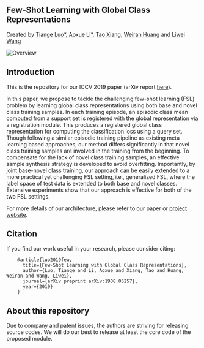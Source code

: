 ## Few-Shot Learning with Global Class Representations
Created by <a href="https://tiangeluo.github.io/" target="_blank">Tiange Luo*</a>, <a href="" target="_black">Aoxue Li*</a>, <a href="http://personal.ee.surrey.ac.uk/Personal/T.Xiang/index.html" target="_blank">Tao Xiang</a>, <a href="https://www.weiranhuang.com/" target="_blank">Weiran Huang</a> and <a href="https://scholar.google.com/citations?user=VZHxoh8AAAAJ&hl=zh-CN" target="_blank">Liwei Wang</a>

![Overview](https://github.com/tiangeluo/fsl-global/blob/master/material/overview.png)


## Introduction
This is the repository for our ICCV 2019 paper (arXiv report [here](https://arxiv.org/abs/1908.05257)).

In this paper, we propose to tackle the challenging few-shot learning (FSL) problem by learning global class representations using both base and novel class training samples. In each training episode, an episodic class mean computed from a support set is registered with the global representation via a registration module. This produces a registered global class representation for computing the classification loss using a query set. Though following a similar episodic training pipeline as existing meta learning based approaches, our method differs significantly in that novel class training samples are involved in the training from the beginning. To compensate for the lack of novel class training samples, an effective sample synthesis strategy is developed to avoid overfitting. Importantly, by joint base-novel class training, our approach can be easily extended to a more practical yet challenging FSL setting, i.e., generalized FSL, where the label space of test data is extended to both base and novel classes. Extensive experiments show that our approach is effective for both of the two FSL settings.

For more details of our architecture, please refer to our paper or <a href="https://tiangeluo.github.io/GlobalRepresentation.html" target="_blank">project website</a>.

## Citation
If you find our work useful in your research, please consider citing:

        @article{luo2019few,
          title={Few-Shot Learning with Global Class Representations},
          author={Luo, Tiange and Li, Aoxue and Xiang, Tao and Huang, Weiran and Wang, Liwei},
          journal={arXiv preprint arXiv:1908.05257},
          year={2019}
        }

## About this repository
Due to company and patent issues, the authors are striving for releasing source codes. We will do our best to release at least the core code of the proposed module.
